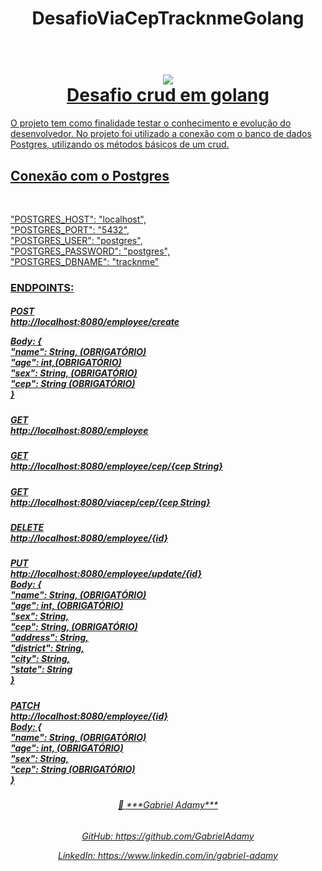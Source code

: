 <h1 align="center"> DesafioViaCepTracknmeGolang</h1>
<h1 align="center">
  <br>
    <a href="https://github.com/GabrielAdamy/DesafioViaCepTracknmeGolang"><img src="https://media-exp1.licdn.com/dms/image/C4E0BAQFrhiNubVpL_A/company-logo_200_200/0/1635518084901?e=2147483647&v=beta&t=YqhegBy3yBJsH4_0Q-odEiInleCGhYlgDZrg21tYWis"</a>
 <br> Desafio crud em golang
</h1>
  
  <p>O projeto tem como finalidade testar o conhecimento e evolução do desenvolvedor. No projeto foi utilizado a conexão com o banco de dados Postgres, utilizando os métodos básicos de um crud.</p>

  <h2 aling="left">Conexão com o Postgres</h2>
  <br>
  <p>    
  "POSTGRES_HOST": "localhost", <br>
  "POSTGRES_PORT": "5432", <br>
  "POSTGRES_USER": "postgres", <br>
  "POSTGRES_PASSWORD": "postgres", <br>
  "POSTGRES_DBNAME": "tracknme" <br>
  </p>
  
<h3 align="left">  
   ENDPOINTS:
</h3>
<h5 align="left">  
POST <br>
http://localhost:8080/employee/create

Body: { <br>"name": String, (OBRIGATÓRIO) <br>"age": int,(OBRIGATÓRIO) <br>"sex": String, (OBRIGATÓRIO) <br>"cep": String (OBRIGATÓRIO)<br> }
</h5>
<h5 align="left">
GET <br>
http://localhost:8080/employee
</h5>
<h5 align="left">
GET <br>
http://localhost:8080/employee/cep/{cep String}
</h5>
<h5 align="left">
GET <br>
http://localhost:8080/viacep/cep/{cep String}
</h5>
<h5 align="left">
DELETE <br>
http://localhost:8080/employee/{id}
</h5>
<h5 align="left">
PUT <br>
http://localhost:8080/employee/update/{id}
<br>
Body: { <br> "name": String, (OBRIGATÓRIO) <br> "age": int, (OBRIGATÓRIO) <br> "sex": String, <br> "cep": String, (OBRIGATÓRIO) <br> "address": String, <br> "district": String, <br> "city": String, <br>"state": String  <br>}
</h5>
<h5 align="left">
PATCH <br>
http://localhost:8080/employee/{id}
<br>
Body: { <br>"name": String, (OBRIGATÓRIO) <br>"age": int, (OBRIGATÓRIO) <br>"sex": String, <br>"cep": String (OBRIGATÓRIO)<br> }
</h5>
</p>

<h6 align="center">
  👤 ***Gabriel Adamy***
</h6>
<h6 align="center">
GitHub: https://github.com/GabrielAdamy
  
LinkedIn: https://www.linkedin.com/in/gabriel-adamy
</h6>
